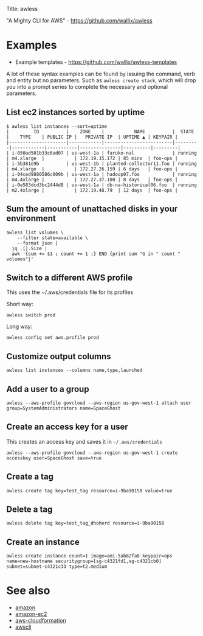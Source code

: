 Title: awless

"A Mighty CLI for AWS" - <https://github.com/wallix/awless>

# Examples

- Example templates - <https://github.com/wallix/awless-templates>

A lot of these syntax examples can be found by issuing the command, verb and entity but no parameters. Such as `awless create stack`, which will drop you into a prompt series to complete the necessary and optional parameters.

## List ec2 instances sorted by uptime

```
$ awless list instances --sort=uptime
|         ID          |    ZONE    |           NAME          |  STATE  |    TYPE    | PUBLIC IP |   PRIVATE IP  | UPTIME ▲ | KEYPAIR |
|---------------------|------------|-------------------------|---------|------------|-----------|---------------|----------|---------|
| i-050ad501b33c6ad07 | us-west-1a | faruko-nal              | running | m4.xlarge  |           | 172.19.15.172 | 85 mins  | foo-ops |
| i-5b381e9b          | us-west-1b | planted-collector11.foo | running | m4.xlarge  |           | 172.27.26.159 | 6 days   | foo-ops |
| i-04ced9880586c009b | us-west-1a | hadoop07.foo            | running | m4.4xlarge |           | 172.27.37.100 | 8 days   | foo-ops |
| i-0e583dcd3bc2444d8 | us-west-1a | db-na-historical06.foo  | running | m2.4xlarge |           | 172.19.48.79  | 12 days  | foo-ops |
```

## Sum the amount of unattached disks in your environment

```
awless list volumes \
    --filter state=available \
    --format json |
  jq .[].Size |
  awk '{sum += $1 ; count += 1 ;} END {print sum "G in " count " volumes"}'
```

## Switch to a different AWS profile

This uses the ~/.aws/credentials file for its profiles

Short way:

```
awless switch prod
```

Long way:

```
awless config set aws.profile prod
```

## Customize output columns

```
awless list instances --columns name,type,launched
```

## Add a user to a group

```
awless --aws-profile govcloud --aws-region us-gov-west-1 attach user group=SystemAdministrators name=SpaceGhost
```

## Create an access key for a user

This creates an access key and saves it in `~/.aws/credentials`

```
awless --aws-profile govcloud --aws-region us-gov-west-1 create accesskey user=SpaceGhost save=true
```

## Create a tag

```
awless create tag key=test_tag resource=i-9ba90158 value=true
```

## Delete a tag

```
awless delete tag key=test_tag_dhoherd resource=i-9ba90158
```

## Create an instance

```
awless create instance count=1 image=ami-5ab82fa8 keypair=ops name=new-hostname securitygroup=[sg-c4321fd1,sg-c4321cb0] subnet=subnet-c4321c33 type=t2.medium
```

# See also

- [amazon](amazon)
- [amazon-ec2](amazon-ec2)
- [aws-cloudformation](aws-cloudformation)
- [awscli](awscli)
